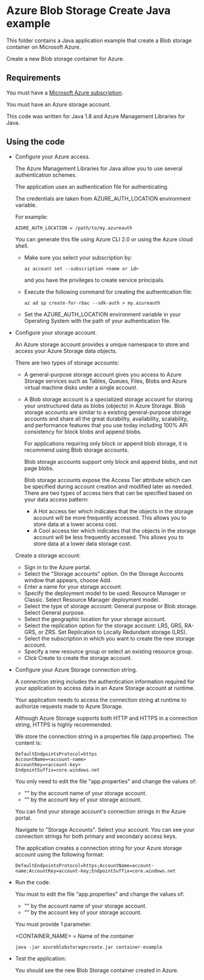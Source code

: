 # Azure Blob Storage Create Java example

This folder contains a Java application example that create a Blob storage container on Microsoft Azure.

Create a new Blob storage container for Azure.



## Requirements

You must have a [Microsoft Azure subscription](https://azure.microsoft.com/).

You must have an Azure storage account.

This code was written for Java 1.8 and Azure Management Libraries for Java.



## Using the code

* Configure your Azure access.

  The Azure Management Libraries for Java allow you to use several authentication schemes.

  The application uses an authentication file for authenticating.

  The credentials are taken from AZURE_AUTH_LOCATION environment variable.

  For example:
  
  ```
  AZURE_AUTH_LOCATION = /path/to/my.azureauth
  ```

  You can generate this file using Azure CLI 2.0 or using the Azure cloud shell.

  * Make sure you select your subscription by:

    ```
    az account set --subscription <name or id>
    ```

    and you have the privileges to create service principals.

  * Execute the following command for creating the authentication file:
  
    ```
    az ad sp create-for-rbac --sdk-auth > my.azureauth
    ```
  
  * Set the AZURE_AUTH_LOCATION environment variable in your Operating System with the path of your authentication file.

* Configure your storage account.

  An Azure storage account provides a unique namespace to store and access your Azure Storage data objects.
  
  There are two types of storage accounts:
  
    * A general-purpose storage account gives you access to Azure Storage services such as Tables, Queues, Files, Blobs and Azure virtual machine disks under a single account.
  
    * A Blob storage account is a specialized storage account for storing your unstructured data as blobs (objects) in Azure Storage.
      Blob storage accounts are similar to a existing general-purpose storage accounts and share all the great durability, availability,
      scalability, and performance features that you use today including 100% API consistency for block blobs and append blobs.

      For applications requiring only block or append blob storage, it is recommend using Blob storage accounts.

      Blob storage accounts support only block and append blobs, and not page blobs.

      Blob storage accounts expose the Access Tier attribute which can be specified during account creation and modified later as needed. There are two types of access tiers that can be specified based on your data access pattern:
        * A Hot access tier which indicates that the objects in the storage account will be more frequently accessed. This allows you to store data at a lower access cost.
        * A Cool access tier which indicates that the objects in the storage account will be less frequently accessed. This allows you to store data at a lower data storage cost.
  
  Create a storage account:
  
    * Sign in to the Azure portal.
    * Select the "Storage accounts" option. On the Storage Accounts window that appears, choose Add.
    * Enter a name for your storage account.
    * Specify the deployment model to be used: Resource Manager or Classic. Select Resource Manager deployment model.
    * Select the type of storage account: General purpose or Blob storage. Select General purpose.
    * Select the geographic location for your storage account. 
    * Select the replication option for the storage account: LRS, GRS, RA-GRS, or ZRS. Set Replication to Locally Redundant storage (LRS).
    * Select the subscription in which you want to create the new storage account.
    * Specify a new resource group or select an existing resource group. 
    * Click Create to create the storage account.
    
* Configure your Azure Storage connection string.

  A connection string includes the authentication information required for your application to access data in an Azure Storage account at runtime.

  Your application needs to access the connection string at runtime to authorize requests made to Azure Storage.

  Although Azure Storage supports both HTTP and HTTPS in a connection string, HTTPS is highly recommended.

  We store the connection string in a properties file (app.properties). The content is:
  
  ```
  DefaultEndpointsProtocol=https
  AccountName=<account-name>
  AccountKey=<account-key>
  EndpointSuffix=core.windows.net
  ```

  You only need to edit the file "app.properties" and change the values of:
    * "<account-name>" by the account name of your storage account.
    * "<account-key>"  by the account key of your storage account.
  
  You can find your storage account's connection strings in the Azure portal.
  
  Navigate to "Storage Accounts". Select your account. You can see your connection strings for both primary and secondary access keys.
  
  The application creates a connection string for your Azure storage account using the following format:
  
  ```
  DefaultEndpointsProtocol=https;AccountName=account-name;AccountKey=account-key;EndpointSuffix=core.windows.net
  ```

* Run the code:

  You must to edit the file "app.properties" and change the values of:
    * "<account-name>" by the account name of your storage account.
    * "<account-key>"  by the account key of your storage account.

  You must provide 1 parameter:

  <CONTAINER_NAME> = Name of the container

  ```
  java -jar azureblobstoragecreate.jar container-example
  ```

* Test the application:

  You should see the new Blob Storage container created in Azure.

